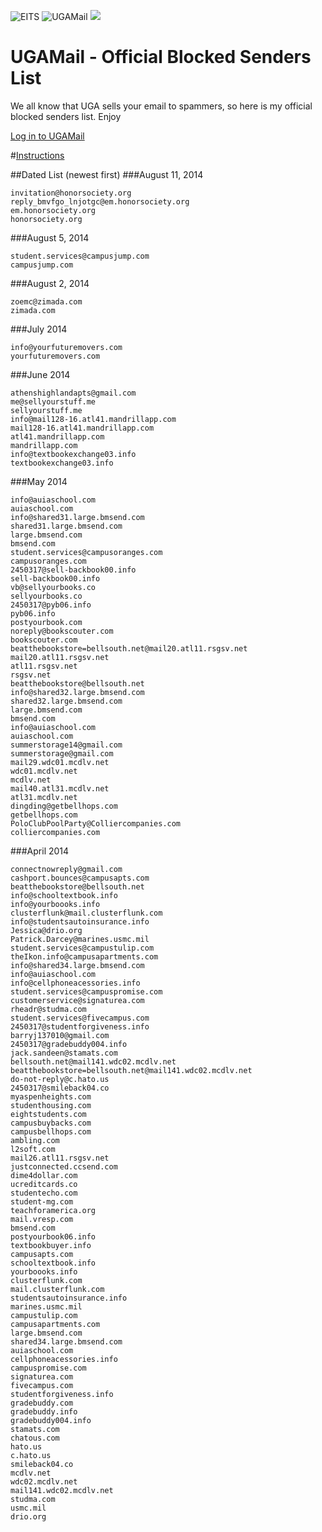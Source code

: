 ![EITS](http://eits.uga.edu/ExpressionEngine/img/small-logo.svgz)
![UGAMail](http://eits.uga.edu/ExpressionEngine/img/ugamail.svgz)
![](http://eits.uga.edu/ExpressionEngine/img/OneDrive-Logo-bak.svgz)


UGAMail - Official Blocked Senders List
============================




We all know that UGA sells your email to spammers, so here is my official blocked senders list. Enjoy 

[Log in to UGAMail](https://eits.uga.edu/email_and_calendar/office365)

#[Instructions](https://github.com/vincentclee/ugamail-blocked_senders_list/blob/master/HOWTO.md)




##Dated List (newest first)
###August 11, 2014
```
invitation@honorsociety.org
reply_bmvfgo_lnjotgc@em.honorsociety.org
em.honorsociety.org
honorsociety.org
```
###August 5, 2014
```
student.services@campusjump.com
campusjump.com
```
###August 2, 2014
```
zoemc@zimada.com
zimada.com
```
###July 2014
```
info@yourfuturemovers.com
yourfuturemovers.com
```
###June 2014
```
athenshighlandapts@gmail.com
me@sellyourstuff.me
sellyourstuff.me
info@mail128-16.atl41.mandrillapp.com
mail128-16.atl41.mandrillapp.com
atl41.mandrillapp.com
mandrillapp.com
info@textbookexchange03.info
textbookexchange03.info
```

###May 2014
```
info@auiaschool.com
auiaschool.com
info@shared31.large.bmsend.com
shared31.large.bmsend.com
large.bmsend.com
bmsend.com
student.services@campusoranges.com
campusoranges.com
2450317@sell-backbook00.info
sell-backbook00.info
vb@sellyourbooks.co
sellyourbooks.co
2450317@pyb06.info
pyb06.info
postyourbook.com
noreply@bookscouter.com
bookscouter.com
beatthebookstore=bellsouth.net@mail20.atl11.rsgsv.net
mail20.atl11.rsgsv.net
atl11.rsgsv.net
rsgsv.net
beatthebookstore@bellsouth.net
info@shared32.large.bmsend.com
shared32.large.bmsend.com
large.bmsend.com
bmsend.com
info@auiaschool.com
auiaschool.com
summerstorage14@gmail.com
summerstorage@gmail.com
mail29.wdc01.mcdlv.net
wdc01.mcdlv.net
mcdlv.net
mail40.atl31.mcdlv.net
atl31.mcdlv.net
dingding@getbellhops.com
getbellhops.com
PoloClubPoolParty@Colliercompanies.com
colliercompanies.com
```

###April 2014

```
connectnowreply@gmail.com
cashport.bounces@campusapts.com
beatthebookstore@bellsouth.net
info@schooltextbook.info
info@yourboooks.info
clusterflunk@mail.clusterflunk.com
info@studentsautoinsurance.info
Jessica@drio.org
Patrick.Darcey@marines.usmc.mil
student.services@campustulip.com
theIkon.info@campusapartments.com
info@shared34.large.bmsend.com
info@auiaschool.com
info@cellphoneacessories.info
student.services@campuspromise.com
customerservice@signaturea.com
rheadr@studma.com
student.services@fivecampus.com
2450317@studentforgiveness.info
barryj137010@gmail.com
2450317@gradebuddy004.info
jack.sandeen@stamats.com
bellsouth.net@mail141.wdc02.mcdlv.net
beatthebookstore=bellsouth.net@mail141.wdc02.mcdlv.net
do-not-reply@c.hato.us
2450317@smileback04.co
myaspenheights.com
studenthousing.com
eightstudents.com
campusbuybacks.com
campusbellhops.com
ambling.com
l2soft.com
mail26.atl11.rsgsv.net
justconnected.ccsend.com
dime4dollar.com
ucreditcards.co
studentecho.com
student-mg.com
teachforamerica.org
mail.vresp.com
bmsend.com
postyourbook06.info
textbookbuyer.info
campusapts.com
schooltextbook.info
yourboooks.info
clusterflunk.com
mail.clusterflunk.com
studentsautoinsurance.info
marines.usmc.mil
campustulip.com
campusapartments.com
large.bmsend.com
shared34.large.bmsend.com
auiaschool.com
cellphoneacessories.info
campuspromise.com
signaturea.com
fivecampus.com
studentforgiveness.info
gradebuddy.com
gradebuddy.info
gradebuddy004.info
stamats.com
chatous.com
hato.us
c.hato.us
smileback04.co
mcdlv.net
wdc02.mcdlv.net
mail141.wdc02.mcdlv.net
studma.com
usmc.mil
drio.org
```
